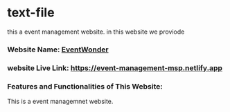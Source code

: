 # text-file
this a event management website. in this website we proviode 
### Website Name: [EventWonder](https://event-management-msp.netlify.app/)
### website Live Link: https://event-management-msp.netlify.app

### Features and Functionalities of This Website: 

This is a event managemnet website. 

